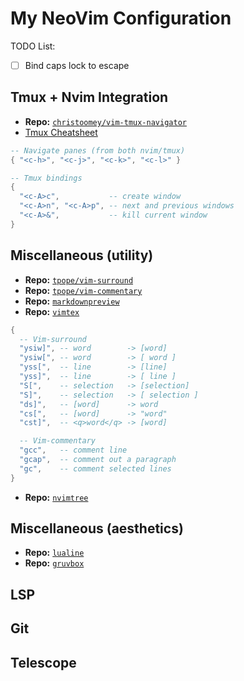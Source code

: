 # My NeoVim Configuration

TODO List:
- [ ] Bind caps lock to escape

## Tmux + Nvim Integration 
- **Repo:** [`christoomey/vim-tmux-navigator`](https://github.com/christoomey/vim-tmux-navigator)
- [Tmux Cheatsheet](https://tmuxcheatsheet.com)

```lua
-- Navigate panes (from both nvim/tmux)
{ "<c-h>", "<c-j>", "<c-k>", "<c-l>" }

-- Tmux bindings
{ 
  "<c-A>c",           -- create window
  "<c-A>n", "<c-A>p", -- next and previous windows
  "<c-A>&",           -- kill current window
}
```

## Miscellaneous (utility)
- **Repo:** [`tpope/vim-surround`](https://github.com/tpope/vim-surround)
- **Repo:** [`tpope/vim-commentary`](https://github.com/tpope/vim-commentary)
- **Repo:** [`markdownpreview`]()
- **Repo:** [`vimtex`]()

```lua
{ 
  -- Vim-surround
  "ysiw]", -- word        -> [word]
  "ysiw[", -- word        -> [ word ]
  "yss[",  -- line        -> [line]
  "yss]",  -- line        -> [ line ]
  "S[",    -- selection   -> [selection]
  "S]",    -- selection   -> [ selection ]
  "ds]",   -- [word]      -> word
  "cs[",   -- [word]      -> "word"
  "cst]",  -- <q>word</q> -> [word]

  -- Vim-commentary
  "gcc",   -- comment line 
  "gcap",  -- comment out a paragraph
  "gc",    -- comment selected lines
}
```
- **Repo:** [`nvimtree`]()

## Miscellaneous (aesthetics)
- **Repo:** [`lualine`]()
- **Repo:** [`gruvbox`]()

## LSP

## Git

## Telescope
